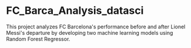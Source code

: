 # FC_Barca_Analysis_datasci
This project analyzes FC Barcelona's performance before and after Lionel Messi's departure by developing two machine learning models using Random Forest Regressor.
